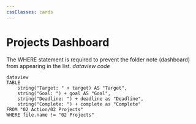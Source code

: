 ```yaml
---
cssClasses: cards
---
```

# Projects Dashboard
The WHERE statement is required to prevent the folder note (dashboard) from appearing in the list.
*dataview code*
```
dataview
TABLE
	string("Target: " + target) AS "Target",
	string("Goal: ") + goal AS "Goal",
	string("Deadline: ") + deadline as "Deadline",
	string("Complete: ") + complete as "Complete"
FROM "02 Action/02 Projects"
WHERE file.name != "02 Projects"
```